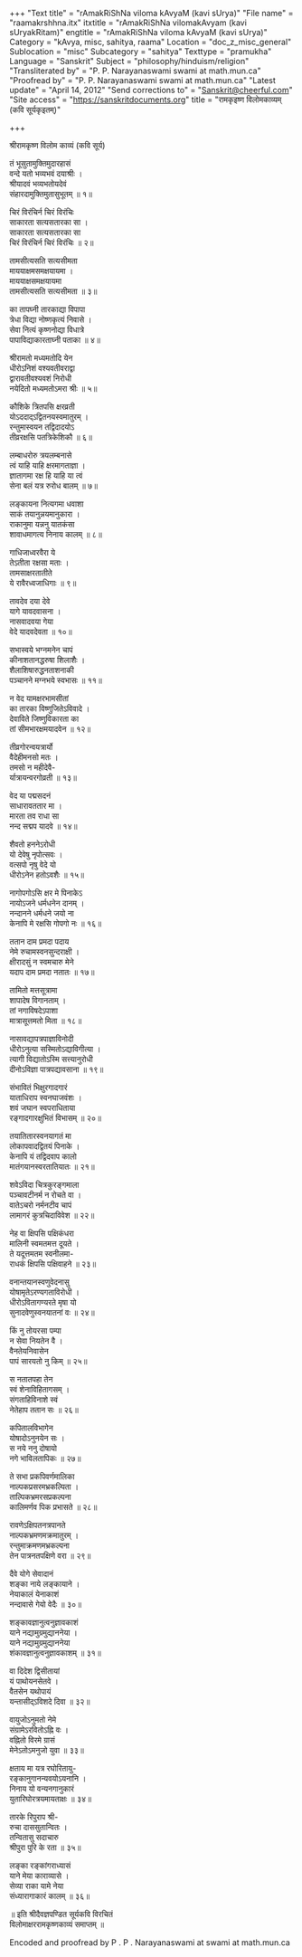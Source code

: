 +++
"Text title" = "rAmakRiShNa viloma kAvyaM (kavi sUrya)"
"File name" = "raamakrshhna.itx"
itxtitle = "rAmakRiShNa vilomakAvyam (kavi sUryakRitam)"
engtitle = "rAmakRiShNa viloma kAvyaM (kavi sUrya)"
Category = "kAvya, misc, sahitya, raama"
Location = "doc_z_misc_general"
Sublocation = "misc"
Subcategory = "sahitya"
Texttype = "pramukha"
Language = "Sanskrit"
Subject = "philosophy/hinduism/religion"
"Transliterated by" = "P. P. Narayanaswami swami at math.mun.ca"
"Proofread by" = "P. P. Narayanaswami swami at math.mun.ca"
"Latest update" = "April 14, 2012"
"Send corrections to" = "Sanskrit@cheerful.com"
"Site access" = "https://sanskritdocuments.org"
title = "रामकृइष्ण विलोमकाव्यम् (कवि सूर्यकृइतम्)"

+++
  
 श्रीरामकृष्ण विलोम काव्यं (कवि सूर्य)   
  
तं भूसुतामुक्तिमुदारहासं  
वन्दे यतो भव्यभवं दयाश्रीः ।  
श्रीयादवं भव्यभतोयदेवं  
संहारदामुक्तिमुतासुभूतम् ॥ १॥  
  
चिरं विरंचिर्न चिरं विरंचिः  
साकारता सत्यसतारका सा ।  
साकारता सत्यसतारका सा  
चिरं विरंचिर्न चिरं विरंचिः ॥ २॥  
  
तामसीत्यसति सत्यसीमता  
माययाक्षमसमक्षयायमा ।  
माययाक्षसमक्षयायमा  
तामसीत्यसति सत्यसीमता ॥ ३॥  
  
का तापघ्नी तारकाद्या विपापा  
त्रेधा विद्या नोष्णकृत्यं निवासे ।  
सेवा नित्यं कृष्णनोद्या विधात्रे  
पापाविद्याकारताघ्नी पताका ॥ ४॥  
  
श्रीरामतो मध्यमतोदि येन  
धीरोऽनिशं वश्यवतीवराद्वा  
द्वारावतीवश्यवशं निरोधी  
नयेदितो मध्यमतोऽमरा श्रीः ॥ ५॥  
  
कौशिके त्रितपसि क्षरव्रती  
योऽददाद्ऽद्वितनयस्वमातुरम् ।  
रन्तुमास्वयन तद्विदादयोऽ  
तीव्ररक्षसि पतत्रिकेशिकौ ॥ ६॥  
  
लम्बाधरोरु त्रयलम्बनासे  
त्वं याहि याहि क्षरमागताज्ञा ।  
ज्ञातागमा रक्ष हि याहि या त्वं  
सेना बलं यत्र रुरोध बालम् ॥ ७॥  
  
लङ्कायना नित्यगमा धवाशा  
साकं तयानुन्नयमानुकारा ।  
राकानुमा यन्ननु यातकंसा  
शावाधमागत्य निनाय कालम् ॥ ८॥  
  
गाधिजाध्वरवैरा ये  
तेऽतीता रक्षसा मताः ।  
तामसाक्षरतातीते  
ये रावैरध्वजाधिगाः ॥ ९॥  
  
तावदेव दया देवे  
यागे यावदवासना ।  
नासवादवया गेया  
वेदे यादवदेवता ॥ १०॥  
  
सभास्वये भग्नमनेन चापं  
कीनाशतानद्धरुषा शिलाशैः ।  
शैलाशिषारुद्धनताशनाकी  
पञ्चानने मग्नभये स्वभासः ॥ ११॥  
  
न वेद यामक्षरभामसीतां  
का तारका विष्णुजितेऽविवादे ।  
देवाविते जिष्णुविकारता का  
तां सीमभारक्षमयादवेन ॥ १२॥  
  
तीव्रगोरन्वयत्रार्यो  
वैदेहीमनसो मतः ।  
तमसो न महीदेवै-  
र्यात्रायन्वरगोव्रती ॥ १३॥  
  
वेद या पद्मसदनं  
साधारावततार मा ।  
मारता तव राधा सा  
नन्द सद्मप यादवे ॥ १४॥  
  
शैवतो हननेऽरोधी  
यो देवेषु नृपोत्सवः ।  
वत्सपो नृषु वेदे यो  
धीरोऽनेन हतोऽवशैः ॥ १५॥  
  
नागोपगोऽसि क्षर मे पिनाकेऽ  
नायोऽजने धर्मधनेन दानम् ।  
नन्दानने धर्मधने जयो ना  
केनापि मे रक्षसि गोपगो नः ॥ १६॥  
  
ततान दाम प्रमदा पदाय  
नेमे रुचामस्वनसुन्दराक्षी ।  
क्षीरादसुं न स्वमचारु मेने  
यदाप दाम प्रमदा नतातः ॥ १७॥  
  
तामितो मत्तसूत्रामा  
शापादेष विगानताम् ।  
तां नगाविषदेऽपाशा  
मात्रासूत्तमतो मिता ॥ १८॥  
  
नासावद्यापत्रपाज्ञाविनोदी  
धीरोऽनुत्या सस्मितोऽद्याविगीत्या ।  
त्यागी विद्यातोऽस्मि सत्त्यानुरोधी  
दीनोऽविज्ञा पात्रपद्यावसाना ॥ १९॥  
  
संभावितं भिक्षुरगादगारं  
याताधिराप स्वनघाजवंशः ।  
शवं जघान स्वपराधिताया  
रङ्गादगारक्षुभितं विभासम् ॥ २०॥  
  
तयातितारस्वनयागतं मा  
लोकापवादद्वितयं पिनाके ।  
केनापि यं तद्विदवाप कालो  
मातंगयानस्वरतातियातः ॥ २१॥  
  
शवेऽविदा चित्रकुरङ्गमाला  
पञ्चावटीनर्म न रोचते वा ।  
वातेऽचरो नर्मनटीव चापं  
लामागरं कुत्रचिदाविवेश ॥ २२॥  
  
नेह वा क्षिपसि पक्षिकंधरा  
मालिनी स्वमतमत्त दूयते ।  
ते यदूत्तमतम स्वनीलमा-  
राधकं क्षिपसि पक्षिवाहने ॥ २३॥  
  
वनान्तयानस्वणुवेदनासु  
योषामृतेऽरण्यगताविरोधी ।  
धीरोऽवितागण्यरते मृषा यो  
सुनादवेणुस्वनयातनां वः ॥ २४॥  
  
किं नु तोयरसा पम्पा  
न सेवा नियतेन वै ।  
वैनतेयनिवासेन  
पापं सारयतो नु किम् ॥ २५॥  
  
स नतातपहा तेन  
स्वं शेनाविहितागसम् ।  
संगताहिविनाशे स्वं  
नेतेहाप ततान सः ॥ २६॥  
  
कपितालविभागेन  
योषादोऽनुनयेन  सः ।  
स नये ननु दोषायो  
नगे भाविलतापिकः ॥ २७॥  
  
ते सभा प्रकपिवर्णमालिका  
नाल्पकप्रसरमभ्रकल्पिता ।  
ताल्पिकभ्रमरसप्रकल्पना  
कालिमर्णव पिक प्रभासते ॥ २८॥  
  
रावणेऽक्षिपतनत्रपानते  
नाल्पकभ्रमणमक्रमातुरम् ।  
रन्तुमाक्रमणमभ्रकल्पना  
तेन पात्रनतपक्षिणे वरा ॥ २९॥  
  
दैवे योगे सेवादानं  
शङ्का नाये लङ्कायाने ।  
नेयाकालं येनाकाशं  
नन्दावासे गेयो वेदैः ॥ ३०॥  
  
शङ्कावज्ञानुत्वनुज्ञावकाशं  
याने नद्यामुग्रमुद्याननेया ।  
याने नद्यामुग्रमुद्याननेया  
शंकावज्ञानुत्वनुज्ञावकाशम् ॥ ३१॥  
  
वा दिदेश द्विसीतायां  
यं पाथोयनसेतवे ।  
वैतसेन यथोपायं  
यन्तासीद्ऽविशदे दिवा ॥ ३२॥  
  
वायुजोऽनुमतो नेमे  
संग्रामेऽरवितोऽह्नि वः ।  
वह्नितो विरमे ग्रासं  
मेनेऽतोऽमनुजो युवा ॥ ३३॥  
  
क्षताय मा यत्र रघोरितायु-  
रङ्कानुगानन्यवयोऽयनानि ।  
निनाय यो वन्यनगानुकारं  
युतारिघोरत्रयमायताक्षः ॥ ३४॥  
  
तारके रिपुराप श्री-  
रुचा दाससुतान्वितः ।  
तन्वितासु सदाचारु  
श्रीपुरा पुरि के रता ॥ ३५॥  
  
लङ्का रङ्कांगराध्यासं  
याने मेया काराव्यासे ।  
सेव्या राका यामे नेया  
संध्यारागाकारं कालम् ॥ ३६॥  
  
॥ इति श्रीदैवज्ञपण्डित सूर्यकवि विरचितं  
विलोमाक्षररामकृष्णकाव्यं समाप्तम् ॥  
  
  
            
Encoded and proofread by P . P . Narayanaswami at  swami at math.mun.ca  
  
